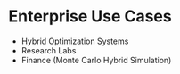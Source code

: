 # Enterprise Use Cases

- Hybrid Optimization Systems
- Research Labs
- Finance (Monte Carlo Hybrid Simulation)